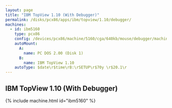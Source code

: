 ```yaml
---
layout: page
title: "IBM TopView 1.10 (With Debugger)"
permalink: /disks/pcx86/apps/ibm/topview/1.10/debugger/
machines:
  - id: ibm5160
    type: pcx86
    config: /devices/pcx86/machine/5160/cga/640kb/mouse/debugger/machine.xml
    autoMount:
      A:
        name: PC DOS 2.00 (Disk 1)
      B:
        name: IBM TopView 1.10
    autoType: $date\r$time\rB:\rSETUP\r$70y \r$20.1\r
---
```


IBM TopView 1.10 (With Debugger)
--------------------------------

{% include machine.html id="ibm5160" %}
